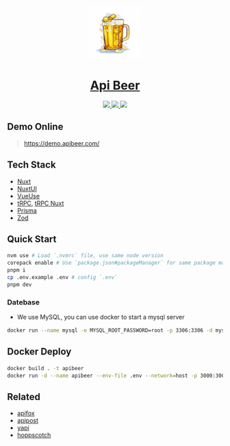 <p align="center">
  <a href="https://demo.apibeer.com/">
    <picture>
      <img src="./public/logo_180x180.png" height="128">
    </picture>
    <h1 align="center">Api Beer</h1>
  </a>
</p>

<p align="center">
  <a aria-label="Node.js Badge" href="https://nodejs.org">
    <img src="https://img.shields.io/badge/Node.js-v18-black">
  </a>
  <a aria-label="PNPM Badge" href="https://pnpm.io">
    <img src="https://img.shields.io/badge/package_manager-pnpm-black">
  </a>
  <a aria-label="Code Style" href="https://github.com/antfu/eslint-config">
    <img src="https://antfu.me/badge-code-style.svg">
  </a>
</p>

## Demo Online

> <https://demo.apibeer.com/>

## Tech Stack

- [Nuxt](https://nuxt.com/)
- [NuxtUI](https://ui.nuxt.com/)
- [VueUse](https://vueuse.org/)
- [tRPC](https://trpc.io/), [tRPC Nuxt](https://trpc-nuxt.vercel.app/)
- [Prisma](https://prisma.io/)
- [Zod](https://zod.dev/)

## Quick Start

```bash
nvm use # Load `.nvmrc` file, use same node version
corepack enable # Use `package.json#packageManager` for same package manager, refs: https://nodejs.org/api/corepack.html
pnpm i
cp .env.example .env # config `.env`
pnpm dev
```

### Datebase

- We use MySQL, you can use docker to start a mysql server

```bash
docker run --name mysql -e MYSQL_ROOT_PASSWORD=root -p 3306:3306 -d mysql:8
```

## Docker Deploy

```bash
docker build . -t apibeer
docker run -d --name apibeer --env-file .env --network=host -p 3000:3000 -it apibeer
```

## Related

- [apifox](https://apifox.com/)
- [apipost](https://www.apipost.cn/)
- [yapi](https://github.com/YMFE/yapi)
- [hoppscotch](https://github.com/hoppscotch/hoppscotch)
